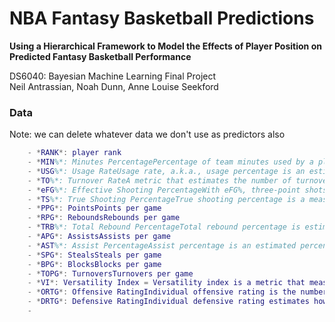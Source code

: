# NBA Fantasy Basketball Predictions  
**Using a Hierarchical Framework to Model the Effects of Player Position on Predicted Fantasy Basketball Performance**  

DS6040: Bayesian Machine Learning Final Project  
Neil Antrassian, Noah Dunn, Anne Louise Seekford  



### Data
Note: we can delete whatever data we don't use as predictors also

```m
    - *RANK*: player rank
    - *MIN%*: Minutes PercentagePercentage of team minutes used by a player while he was on the floor
    - *USG%*: Usage RateUsage rate, a.k.a., usage percentage is an estimate of the percentage of team plays used by a player while he was on the floor
    - *TO%*: Turnover RateA metric that estimates the number of turnovers a player commits per 100 possession
    - *eFG%*: Effective Shooting PercentageWith eFG%, three-point shots made are worth 50% more than two-point shots made. eFG% Formula=(FGM+ (0.5 x 3PM))/FGA
    - *TS%*: True Shooting PercentageTrue shooting percentage is a measure of shooting efficiency that takes into account field goals, 3-point field goals, and free throws
    - *PPG*: PointsPoints per game
    - *RPG*: ReboundsRebounds per game
    - *TRB%*: Total Rebound PercentageTotal rebound percentage is estimated percentage of available rebounds grabbed by the player while the player is on the court
    - *APG*: AssistsAssists per game
    - *AST%*: Assist PercentageAssist percentage is an estimated percentage of teammate field goals a player assisted while the player is on the court
    - *SPG*: StealsSteals per game
    - *BPG*: BlocksBlocks per game
    - *TOPG*: TurnoversTurnovers per game
    - *VI*: Versatility Index = Versatility index is a metric that measures a player’s ability to produce in points, assists, and rebounds. The average player will score around a five on the index, while top players score above 10
    - *ORTG*: Offensive RatingIndividual offensive rating is the number of points produced by a player per 100 total individual possessions
    - *DRTG*: Defensive RatingIndividual defensive rating estimates how many points the player allowed per 100 possessions he individually faced while staying on the court
    - 

```


